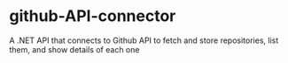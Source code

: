 # github-API-connector
A .NET API that connects to Github API to fetch and store repositories, list them, and show details of each one
